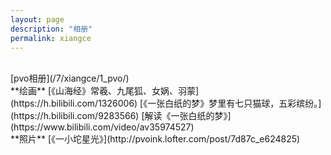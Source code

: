 ```yaml
---
layout: page
description: "相册"
permalink: xiangce
---
```

<title>相册 - 猫球社长</title>
<link rel="shortcut icon" href="/favicon.ico" type="image/x-icon"/>
<script src="/js/jquery.min.js"></script>
<br/>
[pvo相册](/7/xiangce/1_pvo/)  
<br>
**绘画**  
[《山海经》常羲、九尾狐、女娲、羽蒙](https://h.bilibili.com/1326006)  
[《一张白纸的梦》梦里有七只猫球，五彩缤纷。](https://h.bilibili.com/9283566)  
[解读《一张白纸的梦》](https://www.bilibili.com/video/av35974527)  
<br>
**照片**  
[《一小坨星光》](http://pvoink.lofter.com/post/7d87c_e624825)  






